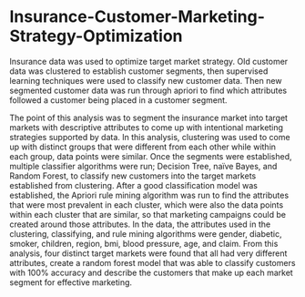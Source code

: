 # Insurance-Customer-Marketing-Strategy-Optimization
Insurance data was used to optimize target market strategy. Old customer data was clustered to establish customer segments, then supervised learning techniques were used to classify new customer data. Then new segmented customer data was run through apriori to find which attributes followed a customer being placed in a customer segment.

The point of this analysis was to segment the insurance market into target markets with descriptive attributes to come up with intentional marketing strategies supported by data. In this analysis, clustering was used to come up with distinct groups that were different from each other while within each group, data points were similar. Once the segments were established, multiple classifier algorithms were run; Decision Tree, naïve Bayes, and Random Forest, to classify new customers into the target markets established from clustering. 
After a good classification model was established, the Apriori rule mining algorithm was run to find the attributes that were most prevalent in each cluster, which were also the data points within each cluster that are similar, so that marketing campaigns could be created around those attributes. In the data, the attributes used in the clustering, classifying, and rule mining algorithms were gender, diabetic, smoker, children, region, bmi, blood pressure, age, and claim. From this analysis, four distinct target markets were found that all had very different attributes, create a random forest model that was able to classify customers with 100% accuracy and describe the customers that make up each market segment for effective marketing.
